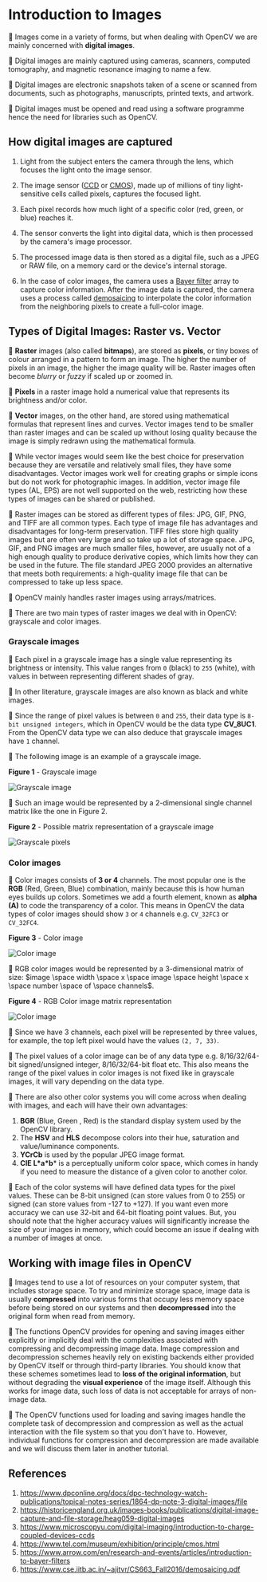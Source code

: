 # Introduction to Images

:notebook_with_decorative_cover: Images come in a variety of forms, but when dealing with OpenCV we are mainly concerned with **digital images**. 

:notebook_with_decorative_cover: Digital images are mainly captured using cameras, scanners, computed tomography, and magnetic resonance imaging to name a few.

:notebook_with_decorative_cover: Digital images are electronic snapshots taken of a scene or scanned from documents, such as photographs, manuscripts, printed texts, and artwork. 

:notebook_with_decorative_cover: Digital images must be opened and read using a software programme hence the need for libraries such as OpenCV.

## How digital images are captured

1. Light from the subject enters the camera through the lens, which focuses the light onto the image sensor. 

2. The image sensor (<a href = "https://www.microscopyu.com/digital-imaging/introduction-to-charge-coupled-devices-ccds">CCD</a> or <a href = "https://www.tel.com/museum/exhibition/principle/cmos.html">CMOS</a>), made up of millions of tiny light-sensitive cells called pixels, captures the focused light. 

3. Each pixel records how much light of a specific color (red, green, or blue) reaches it. 

4. The sensor converts the light into digital data, which is then processed by the camera's image processor. 

5. The processed image data is then stored as a digital file, such as a JPEG or RAW file, on a memory card or the device's internal storage. 

6. In the case of color images, the camera uses a <a href = "https://www.arrow.com/en/research-and-events/articles/introduction-to-bayer-filters">Bayer filter</a> array to capture color information. After the image data is captured, the camera uses a process called <a href = "https://www.cse.iitb.ac.in/~ajitvr/CS663_Fall2016/demosaicing.pdf">demosaicing</a> to interpolate the color information from the neighboring pixels to create a full-color image. 


## Types of Digital Images: Raster vs. Vector

:notebook_with_decorative_cover: **Raster** images (also called **bitmaps**), are stored as **pixels**, or tiny boxes of colour arranged in a pattern to form an image. The higher the number of pixels in an image, the higher the image quality will be. Raster images often become *blurry* or *fuzzy* if scaled up or zoomed in.

:notebook_with_decorative_cover: **Pixels** in a raster image hold a numerical value that represents its brightness and/or color.

:notebook_with_decorative_cover:  **Vector** images, on the other hand, are stored using mathematical formulas that represent lines and curves. Vector images tend to be smaller than raster images and can be scaled up without losing quality because the image is simply redrawn using the mathematical formula. 

:notebook_with_decorative_cover:  While vector images would seem like the best choice for preservation because they are versatile and relatively small files, they have some disadvantages. Vector images work well for creating graphs or simple icons but do not work for photographic images. In addition, vector image file types (AL, EPS) are not well supported on the web, restricting how these types of images can be shared or published.

:notebook_with_decorative_cover: Raster images can be stored as different types of files: JPG, GIF, PNG, and TIFF are all common types. Each type of image file has advantages and disadvantages for long-term preservation. TIFF files store high quality images but are often very large and so take up a lot of storage space. JPG, GIF, and PNG images are much smaller files, however, are usually not of a high enough quality to produce derivative copies, which limits how they can be used in the future. The file standard JPEG 2000 provides an alternative that meets both requirements: a high-quality image file that can be compressed to take up less space.

:notebook_with_decorative_cover: OpenCV mainly handles raster images using arrays/matrices. 

:notebook_with_decorative_cover: There are two main types of raster images we deal with in OpenCV: grayscale and color images.

### Grayscale images

:notebook_with_decorative_cover: Each pixel in a grayscale image has a single value representing its brightness or intensity. This value ranges from `0` (black) to `255` (white), with values in between representing different shades of gray.

:notebook_with_decorative_cover: In other literature, grayscale images  are also known as black and white images.

:notebook_with_decorative_cover: Since the range of pixel values is between `0` and `255`, their data type is `8-bit unsigned integers`, which in OpenCV would be the data type **CV_8UC1**. From the OpenCV data type we can also deduce that grayscale images have `1` channel.

:notebook_with_decorative_cover: The following image is an example of a grayscale image. 

**Figure 1** - Grayscale image

![Grayscale image](./images/grayscale_image.jpeg)

:notebook_with_decorative_cover: Such an image would be represented by a 2-dimensional single channel matrix like the one in Figure 2. 

**Figure 2** - Possible matrix representation of a grayscale image

![Grayscale pixels](./images/grayscale_matrix.png)

### Color images

:notebook_with_decorative_cover: Color images consists of **3 or 4** channels. The most popular one is the **RGB** (Red, Green, Blue) combination, mainly because this is how human eyes builds up colors. Sometimes we add a fourth element, known as **alpha (A)** to code the transparency of a color. This means in OpenCV the data types of color images should show `3` or `4` channels e.g. `CV_32FC3` or `CV_32FC4`.

**Figure 3** - Color image 

![Color image](./images/color_image.png)

:notebook_with_decorative_cover: RGB color images would be represented by a 3-dimensional matrix of size: $image \space width \space x \space image \space height \space x \space number \space of \space channels$. 

**Figure 4** - RGB Color image matrix representation

![Color image](./images/rgb_matrix.png)

:notebook_with_decorative_cover: Since we have 3 channels, each pixel will be represented by three values, for example, the top left pixel would have the values `(2, 7, 33)`.

:notebook_with_decorative_cover: The pixel values of a color image can be of any data type e.g. 8/16/32/64-bit signed/unsigned integer, 8/16/32/64-bit float etc. This also means the range of the pixel values in color images is not fixed like in grayscale images, it will vary depending on the data type. 

:notebook_with_decorative_cover: There are also other color systems you will come across when dealing with images, and each will have their own advantages:

1. **BGR** (Blue, Green , Red) is the standard display system used by the OpenCV library.
2. The **HSV** and **HLS** decompose colors into their hue, saturation and value/luminance components.
3. **YCrCb** is used by the popular JPEG image format.
4. **CIE L\*a\*b*** is a perceptually uniform color space, which comes in handy if you need to measure the distance of a given color to another color.

:notebook_with_decorative_cover: Each of the color systems will have defined data types for the pixel values. These can be 8-bit unsigned (can store values from 0 to 255) or signed (can store values from -127 to +127). If you want even more accuracy we can use 32-bit and 64-bit floating point values. But, you should note that the higher accuracy values will significantly increase the size of your images in memory, which could become an issue if dealing with a number of images at once.

## Working with image files in OpenCV

:notebook_with_decorative_cover: Images tend to use a lot of resources on your computer system, that includes storage space. To try and minimize storage space, image data is usually **compressed** into various forms that occupy less memory space before being stored on our systems and then **decompressed** into the original form when read from memory.

:notebook_with_decorative_cover: The functions OpenCV provides for opening and saving images either explicitly or implicitly deal with the complexities associated with compressing and decompressing image data. Image compression and decompression schemes heavily rely on existing backends either provided by OpenCV itself or through third-party libraries. You should know that these schemes sometimes lead to **loss of the original information**, but without degrading the **visual experience** of the image itself. Although this works for image data, such loss of data is not acceptable for arrays of non-image data.

:notebook_with_decorative_cover: The OpenCV functions used for loading and saving images handle the complete task of decompression and compression as well as the actual interaction with the file system so that you don't have to. However, individual functions for compression and decompression are made available and we will discuss them later in another tutorial.

## References

1. https://www.dpconline.org/docs/dpc-technology-watch-publications/topical-notes-series/1864-dp-note-3-digital-images/file
2. https://historicengland.org.uk/images-books/publications/digital-image-capture-and-file-storage/heag059-digital-images
3. https://www.microscopyu.com/digital-imaging/introduction-to-charge-coupled-devices-ccds
4. https://www.tel.com/museum/exhibition/principle/cmos.html
5. https://www.arrow.com/en/research-and-events/articles/introduction-to-bayer-filters
6. https://www.cse.iitb.ac.in/~ajitvr/CS663_Fall2016/demosaicing.pdf